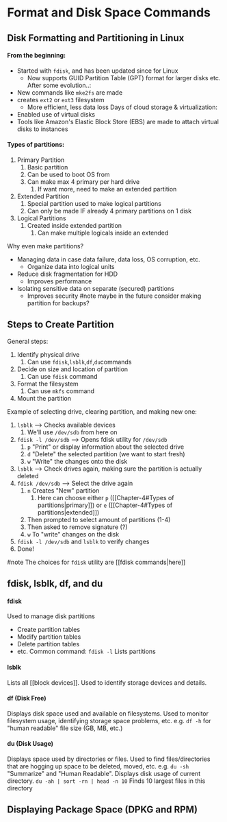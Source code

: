 # Format and Disk Space Commands

## Disk Formatting and Partitioning in Linux
#### From the beginning:
- Started with `fdisk`, and has been updated since for Linux
	- Now supports GUID Partition Table (GPT) format for larger disks etc.
After some evolution..:
- New commands like `mke2fs` are made
- creates `ext2` or `ext3` filesystem
	- More efficient, less data loss
Days of cloud storage & virtualization:
- Enabled use of virtual disks
- Tools like Amazon's Elastic Block Store (EBS) are made to attach virtual disks to instances

#### Types of partitions:
1. Primary Partition
	1. Basic partition
	2. Can be used to boot OS from
	3. Can make max 4 primary per hard drive
		1. If want more, need to make an extended partition
2. Extended Partition
	1. Special partition used to make logical partitions
	2. Can only be made IF already 4 primary partitions on 1 disk
3. Logical Partitions
	1. Created inside extended partition
		1. Can make multiple logicals inside an extended 

Why even make partitions?
- Managing data in case data failure, data loss, OS corruption, etc.
	- Organize data into logical units
- Reduce disk fragmentation for HDD
	- Improves performance
- Isolating sensitive data on separate (secured) partitions
	- Improves security
#note maybe in the future consider making partition for backups?
## Steps to Create Partition
General steps:
1. Identify physical drive
	1. Can use `fdisk`,`lsblk`,`df`,`du`commands
2. Decide on size and location of partition
	1. Can use `fdisk` command
3. Format the filesystem
	1. Can use `mkfs` command
4. Mount the partition

Example of selecting drive, clearing partition, and making new one:
1. `lsblk` --> Checks available devices
	1. We'll use `/dev/sdb` from here on
2. `fdisk -l /dev/sdb` --> Opens fdisk utility for `/dev/sdb`
	1. `p` "Print" or display information about the selected drive
	2. `d` "Delete" the selected partition (we want to start fresh)
	3. `w` "Write" the changes onto the disk
3. `lsblk` --> Check drives again, making sure the partition is actually deleted
4. `fdisk /dev/sdb` --> Select the drive again
	1. `n` Creates "New" partition
		1. Here can choose either `p` ([[Chapter-4#Types of partitions|primary]]) or `e` ([[Chapter-4#Types of partitions|extended]])
	2. Then prompted to select amount of partitions (1-4)
	3. Then asked to remove signature (?)
	4. `w` To "write" changes on the disk
5. `fdisk -l /dev/sdb` and `lsblk` to verify changes
6. Done!


#note The choices for `fdisk` utility are [[fdisk commands|here]]
## fdisk, lsblk, df, and du
#### fdisk
Used to manage disk partitions
- Create partition tables
- Modify partition tables
- Delete partition tables
- etc.
Common command:
`fdisk -l` Lists partitions 

#### lsblk
Lists all [[block devices]].
Used to identify storage devices and details.

#### df (Disk Free)
Displays disk space used and available on filesystems.
Used to monitor filesystem usage, identifying storage space problems, etc.
e.g.
`df -h` for "human readable" file size (GB, MB, etc.)

#### du (Disk Usage)
Displays space used by directories or files.
Used to find files/directories that are hogging up space to be deleted, moved, etc.
e.g.
`du -sh` "Summarize" and "Human Readable". Displays disk usage of current directory.
`du -ah | sort -rn | head -n 10` Finds 10 largest files in this directory

## Displaying Package Space (DPKG and RPM)
